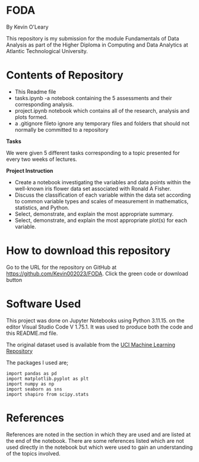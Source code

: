 # FODA

By Kevin O'Leary

This repository is my submission for the module Fundamentals of Data Analysis as part of the Higher Diploma in Computing and Data Analytics at Atlantic Technological University. 

# Contents of Repository
- This Readme file
- tasks.ipynb -a notebook containing the 5 assessments and their corresponding analysis.
- project.ipynb notebook which contains all of the research, analysis and plots formed. 
- a .gitignore fileto ignore any temporary files and folders that should not normally be committed to a repository

**Tasks**

We were given 5 different tasks corresponding to a topic presented for every two weeks of lectures. 


**Project Instruction**

- Create a notebook investigating the variables and data points within the well-known iris flower data set associated with Ronald A Fisher.
- Discuss the classification of each variable within the data set according to common variable types and scales of measurement in  mathematics, statistics, and Python.
- Select, demonstrate, and explain the most appropriate summary.
-  Select, demonstrate, and explain the most appropriate plot(s) for
each variable.

# How to download this repository

Go to the URL for the repository on GitHub at https://github.com/Kevin002023/FODA. Click the green code or download button


# **Software Used**
This project was done on Jupyter Notebooks using Python 3.11.15. on the editor Visual Studio Code V 1.75.1. It was used to produce both the code and this README.md file.

The original dataset used is available from the [UCI Machine Learning Repository](https://archive.ics.uci.edu/ml/datasets/iris)

The packages I used are;

````
import pandas as pd
import matplotlib.pyplot as plt
import numpy as np
import seaborn as sns
import shapiro from scipy.stats
````



# References

References are noted in the section in which they are used and are listed at the end of the notebook. There are some references listed which are not used directly in the notebook but which were used to gain an understanding of the topics involved.